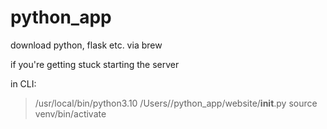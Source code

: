 # python_app

download python, flask etc. via brew

if you're getting stuck starting the server

in CLI:

> /usr/local/bin/python3.10 /Users/<your path>/python_app/website/__init__.py
> source venv/bin/activate

